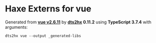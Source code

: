 # Haxe Externs for vue

Generated from **[vue v2.6.11](https://github.com/vuejs/vue#readme)** by **[dts2hx](https://github.com/haxiomic/dts2hx) 0.11.2** using **TypeScript 3.7.4** with arguments:

	dts2hx vue --output _generated-libs